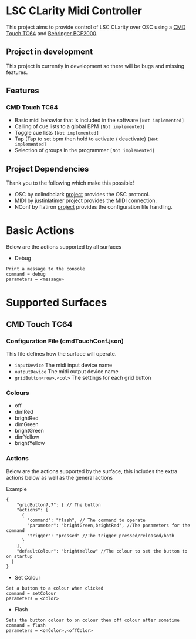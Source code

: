 # LSC CLarity Midi Controller
This project aims to provide control of LSC CLarity over OSC using a [CMD Touch TC64](https://www.behringer.com/product.html?modelCode=P0B3N) and [Behringer BCF2000](https://www.behringer.com/behringer/product?modelCode=P0246).

## Project in development
This project is currently in development so there will be bugs and missing features.

## Features
### CMD Touch TC64
* Basic midi behavior that is included in the software ```[Not implemented]```
* Calling of cue lists to a global BPM ```[Not implemented]```
* Toggle cue lists ```[Not implemented]```
* Tap (Tap to set bpm then hold to activate / deactivate) ```[Not implemented]```
* Selection of groups in the programmer ```[Not implemented]```

## Project Dependencies
Thank you to the following which make this possible!
* OSC by colindbclark [project](https://www.npmjs.com/package/osc) provides the OSC protocol.
* MIDI by justinlatimer [project](https://www.npmjs.com/package/midi) provides the MIDI connection.
* NConf by flatiron [project](https://www.npmjs.com/package/nconf) provides the configuration file handling.

# Basic Actions
Below are the actions supported by all surfaces

* Debug
```
Print a message to the console
command = debug
parameters = <message>
```

# Supported Surfaces
## CMD Touch TC64
### Configuration File (cmdTouchConf.json)
This file defines how the surface will operate.

* ```inputDevice``` The midi input device name
* ```outputDevice``` The midi output device name
* ```gridButton<row>,<col>``` The settings for each grid button

### Colours
* off
* dimRed
* brightRed
* dimGreen
* brightGreen
* dimYellow
* brightYellow

### Actions
Below are the actions supported by the surface, this includes the extra actions below as well as the general actions

Example
```
{
    "gridButton7,7": { // The button
    "actions": [
      {
        "command": "flash", // The command to operate
        "parameter": "brightGreen,brightRed", //The parameters for the command
        "trigger": "pressed" //The trigger pressed/released/both
      }
    ],
    "defaultColour": "brightYellow" //The colour to set the button to on startup
  }
}
```

* Set Colour
```
Set a button to a colour when clicked
command = setColour
parameters = <color>
```

* Flash
```
Sets the button colour to on colour then off colour after sometime
command = flash
parameters = <onColor>,<offColor>
```